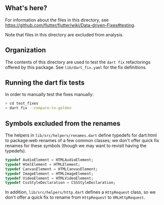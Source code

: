 ## What's here?

For information about the files in this directory, see
https://github.com/flutter/flutter/wiki/Data-driven-Fixes#testing.

Note that files in this directory are excluded from analysis.

## Organization

The contents of this directory are used to test the `dart fix` refactorings
offered by this package. See `lib/dart_fix.yaml` for the fix definitions.

## Running the dart fix tests

In order to manually test the fixes manually:

```bash
> cd test_fixes
> dart fix --compare-to-golden
```

## Symbols excluded from the renames

The helpers in `lib/src/helpers/renames.dart` define typedefs for dart:html to
package:web renames of a few common classes; we don't offer quick fix renames
for these symbols (though we may want to revisit having the typedefs).

```dart
typedef AudioElement = HTMLAudioElement;
typedef HtmlElement = HTMLElement;
typedef CanvasElement = HTMLCanvasElement;
typedef ImageElement = HTMLImageElement;
typedef VideoElement = HTMLVideoElement;
typedef CssStyleDeclaration = CSSStyleDeclaration;
```

In addition, `lib/src/helpers/http.dart` defines a `HttpRequest` class, so we
don't offer a quick fix to rename from `HttpRequest` to `XMLHttpRequest`.
